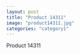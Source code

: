 ```yaml
---
layout: post
title: "Product 14311"
image: "product14311.jpg"
categories: "category1"
---
```

Product 14311
